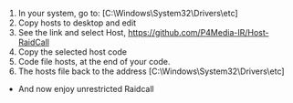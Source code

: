 1. In your system, go to: [C:\Windows\System32\Drivers\etc]
2. Copy hosts to desktop and edit
3. See the link and select Host, https://github.com/P4Media-IR/Host-RaidCall
4. Copy the selected host code
5. Code file hosts, at the end of your code.
6. The hosts file back to the address [C:\Windows\System32\Drivers\etc]

* And now enjoy unrestricted Raidcall
